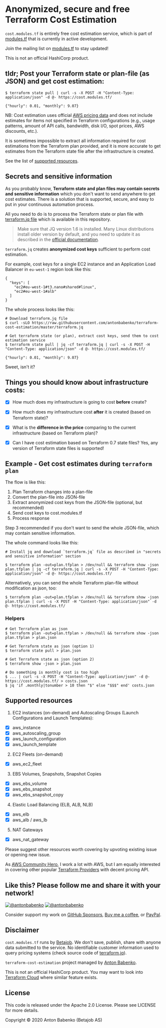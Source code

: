#  Anonymized, secure and free Terraform Cost Estimation

`cost.modules.tf` is entirely free cost estimation service, which is part of [modules.tf](https://modules.tf) that is currently in active development.

Join the mailing list on [modules.tf](https://modules.tf) to stay updated!

This is not an official HashiCorp product.

## tldr; Post your Terraform state or plan-file (as JSON) and get cost estimation:

```
$ terraform state pull | curl -s -X POST -H "Content-Type: application/json" -d @- https://cost.modules.tf/

{"hourly": 0.01, "monthly": 9.07}
```

NB: Cost estimation uses official [AWS pricing data](https://docs.aws.amazon.com/awsaccountbilling/latest/aboutv2/price-changes.html) and does not include estimates for items not specified in Terraform configurations (e.g., usage patterns, amount of API calls, bandwidth, disk I/O, spot prices, AWS discounts, etc.).

It is sometimes impossible to extract all information required for cost estimations from the Terraform plan provided, and it is more accurate to get estimates from the Terraform state file after the infrastructure is created.

See the list of [supported resources](#supported-resources).


## Secrets and sensitive information

As you probably know, **Terraform state and plan files may contain secrets and sensitive information** which you don't want to send anywhere to get cost estimates. There is a solution that is supported, secure, and easy to put in your continuous automation process.

All you need to do is to process the Terraform state or plan file with [terraform.jq file](https://github.com/antonbabenko/terraform-cost-estimation/blob/master/terraform.jq) which is available in this repository.

> Make sure that JQ version 1.6 is installed. Many Linux distributions install older version by default, and you need to update it as described in the [official documentation](https://stedolan.github.io/jq/download/).

`terraform.jq` creates **anonymized cost keys** sufficient to perform cost estimation.
 
For example, cost keys for a single EC2 instance and an Application Load Balancer in `eu-west-1` region look like this:
```
{
  "keys": [
    "ec2#eu-west-1#t3.nano#shared#linux",
    "ec2#eu-west-1#alb"
  ]
}
```

The whole process looks like this:

```
# Download terraform.jq file
$ curl -sLO https://raw.githubusercontent.com/antonbabenko/terraform-cost-estimation/master/terraform.jq

# Get terraform state (or plan), extract cost keys, send them to cost estimation service
$ terraform state pull | jq -cf terraform.jq | curl -s -X POST -H "Content-Type: application/json" -d @- https://cost.modules.tf/

{"hourly": 0.01, "monthly": 9.07}
```

Sweet, isn't it?


## Things you should know about infrastructure costs:

- [x] How much does my infrastructure is going to cost **before**  create?
- [x] How much does my infrastructure cost **after** it is created (based on Terraform state)?
- [x] What is the **difference in the price** comparing to the current infrastructure (based on Terraform plan)?
- [x] Can I have cost estimation based on Terraform 0.7 state files? Yes, any version of Terraform state files is supported!


## Example - Get cost estimates during `terraform plan`

The flow is like this:

1. Plan Terraform changes into a plan-file
2. Convert the plan-file into JSON-file
3. Extract anonymized cost keys from the JSON-file (optional, but recommended)
4. Send cost keys to cost.modules.tf
5. Process response

Step 3 recommended if you don't want to send the whole JSON-file, which may contain sensitive information.

The whole command looks like this:

```
# Install jq and download `terraform.jq` file as described in "secrets and sensitive information" section

$ terraform plan -out=plan.tfplan > /dev/null && terraform show -json plan.tfplan | jq -cf terraform.jq | curl -s -X POST -H "Content-Type: application/json" -d @- https://cost.modules.tf/
```

Alternatively, you can send the whole Terraform plan-file without modification as json, too:

```
$ terraform plan -out=plan.tfplan > /dev/null && terraform show -json plan.tfplan | curl -s -X POST -H "Content-Type: application/json" -d @- https://cost.modules.tf/
```


### Helpers

```
# Get Terraform plan as json
$ terraform plan -out=plan.tfplan > /dev/null && terraform show -json plan.tfplan > plan.json

# Get Terraform state as json (option 1)
$ terraform state pull > plan.json

# Get Terraform state as json (option 2)
$ terraform show -json > plan.json

# Do something is monthly cost is too high
$ ... | curl -s -X POST -H "Content-Type: application/json" -d @- https://cost.modules.tf/ > costs.json
$ jq 'if .monthly|tonumber > 10 then "$" else "$$$" end' costs.json
```


## Supported resources

1. EC2 instances (on-demand) and Autoscaling Groups (Launch Configurations and Launch Templates):
- [x] aws_instance
- [x] aws_autoscaling_group
- [x] aws_launch_configuration
- [x] aws_launch_template

2. EC2 Fleets (on-demand)
- [x] aws_ec2_fleet

3. EBS Volumes, Snapshots, Snapshot Copies
- [x] aws_ebs_volume
- [x] aws_ebs_snapshot
- [x] aws_ebs_snapshot_copy

4. Elastic Load Balancing (ELB, ALB, NLB)
- [x] aws_elb
- [x] aws_alb / aws_lb

5. NAT Gateways
- [x] aws_nat_gateway


Please suggest other resources worth covering by upvoting existing issue or opening new issue.

As [AWS Community Hero](https://aws.amazon.com/developer/community/heroes/anton-babenko/), I work a lot with AWS, but I am equally interested in covering other popular [Terraform Providers](https://www.terraform.io/docs/providers/) with decent pricing API.


## Like this? Please follow me and share it with your network!

[![@antonbabenko](https://img.shields.io/twitter/follow/antonbabenko.svg?style=flat&label=Follow%20@antonbabenko%20on%20Twitter)](https://twitter.com/antonbabenko)
[![@antonbabenko](https://img.shields.io/github/followers/antonbabenko?style=flat&label=Follow%20@antonbabenko%20on%20Github)](https://github.com/antonbabenko)

Consider support my work on [GitHub Sponsors](https://github.com/sponsors/antonbabenko), [Buy me a coffee](https://www.buymeacoffee.com/antonbabenko), or [PayPal](https://www.paypal.me/antonbabenko).


## Disclaimer

`cost.modules.tf` runs by [Betajob](https://www.betajob.com). We don't save, publish, share with anyone data submitted to the service.
No identifiable customer information used to query pricing systems (check source code of [terraform.jq](https://github.com/antonbabenko/terraform-cost-estimation/blob/master/terraform.jq)).

`terraform-cost-estimation` project managed by [Anton Babenko](https://github.com/antonbabenko).

This is not an official HashiCorp product. You may want to look into [Terraform Cloud](https://www.terraform.io/docs/cloud/) where similar feature exists.


## License

This code is released under the Apache 2.0 License. Please see LICENSE for more details.

Copyright © 2020 Anton Babenko (Betajob AS)